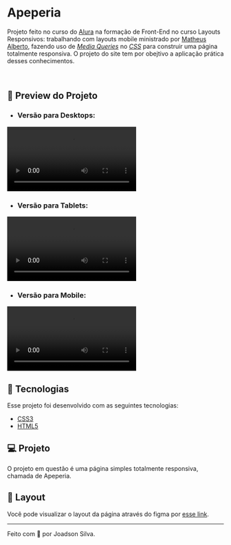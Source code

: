 # Apeperia

Projeto feito no curso do [Alura](https://www.alura.com.br/) na formação de Front-End no curso Layouts Responsivos: trabalhando com layouts mobile ministrado por [Matheus Alberto](https://github.com/ikyrie), fazendo uso de [_Media Queries_](https://css-tricks.com/snippets/css/media-queries-for-standard-devices/) no [_CSS_](https://developer.mozilla.org/en-US/docs/Web/CSS) para construir uma página totalmente responsiva. O projeto do site tem por obejtivo a aplicação prática desses conhecimentos.

<br>

## 🧪 Preview do Projeto

- ### Versão para Desktops:
<video align="center" src="https://user-images.githubusercontent.com/38007646/194990398-d5c98cd3-821a-4758-9c41-2d538fe242f2.mp4" style="max-width: 730px;">
</video>

- ### Versão para Tablets:
<video align="center" src="https://user-images.githubusercontent.com/38007646/194990436-f540050c-c971-434d-8d56-7ff86ed2dc87.mp4" style="max-width: 730px;">
</video>

- ### Versão para Mobile:
<video align="center" src="https://user-images.githubusercontent.com/38007646/194990413-c32caa7a-1fd2-4b56-af10-1b63285851dc.mp4" style="max-width: 730px;">
</video>
  
## 🚀 Tecnologias

Esse projeto foi desenvolvido com as seguintes tecnologias:

- [CSS3](https://developer.mozilla.org/en-US/docs/Web/CSS)
- [HTML5](https://developer.mozilla.org/en-US/docs/Glossary/HTML5)

## 💻 Projeto

O projeto em questão é uma página simples totalmente responsiva, chamada de Apeperia.

## 🔖 Layout

Você pode visualizar o layout da página através do figma por [esse link](https://www.figma.com/file/FidBn9f7BoBCoEs19EzbUD/Apeperia-Mobile-First).

---

Feito com 💙 por Joadson Silva.
